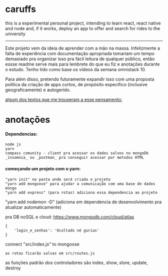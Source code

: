 # caruffs
this is a experimental personal project, intending to learn react, react native and node and, if it works, deploy an app to offer and search for rides to the university

___________________
Este projeto vem da ideia de aprender com a mão na massa. Infelizmente a falta de experiência com documentação apropriada tomariam um tempo demasiado pra organizar isso pra fácil leitura de qualquer público, então essse readme serve mais para lembrete do que eu fiz e anotações durante o estudo. Tenho tido como base os vídeos da semana omnistack 10.

Para além disso, pretendo futuramente expandir isso com uma proposta política da criação de apps curtos, de propósito especifico (inclusive geograficamente) e autogerido.

[algum dos textos que me trouxeram a esse pensamento:](https://www.vice.com/amp/en_us/article/pa75a8/worker-owned-apps-are-trying-to-fix-the-gig-economys-exploitation)

# anotações

#### Dependencias:

    node js
    yarn
    compass comunity - client pra acessar os dados salvos no mongoDb
    _insomnia_ ou _postman_ pra conseguir acessar por metodos HTML


#### começando um projeto com o yarn:
    "yarn init" na pasta onde será criado o projeto
    "yarn add mongoose" para ajudar a comunicação com uma base de dados mongo
    "yarn add express" (para rotas) adiciona essa dependencia ao projeto

"yarn add nodemon -D" (adiciona em dependencia de desenvolvimento pra atualizar automaticamente)

pra DB noSQL e cloud:
    https://www.mongodb.com/cloud/atlas 

    {
        'login_e_senhas': 'Ocultado né gurias'
    }

connect "src/index.js" to mongoose

    as rotas ficarão salvas em src/routes.js

as funções padrão dos controladores são
    index, show, store, update, destroy
